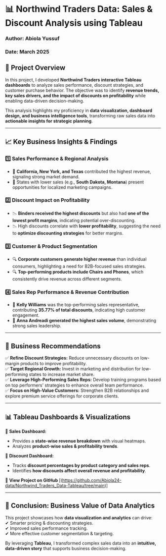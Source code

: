 
# 📊 **Northwind Traders Data: Sales & Discount Analysis using Tableau**  

### **Author:** Abiola Yussuf  
### **Date:** March 2025  

## **📌 Project Overview**  

In this project, I developed **Northwind Traders interactive Tableau dashboards** to analyze sales performance, discount strategies, and customer purchase behavior. The objective was to identify **revenue trends, key sales drivers, and the impact of discounts on profitability** while enabling data-driven decision-making.  

This analysis highlights my proficiency in **data visualization, dashboard design, and business intelligence tools**, transforming raw sales data into **actionable insights for strategic planning**.  

---

## **📈 Key Business Insights & Findings**  

### **1️⃣ Sales Performance & Regional Analysis**  
- 📌 **California, New York, and Texas** contributed the highest revenue, signaling strong market demand.  
- 📌 States with lower sales (e.g., **South Dakota, Montana**) present opportunities for localized marketing campaigns.  

### **2️⃣ Discount Impact on Profitability**  
- 📉 **Binders received the highest discounts** but also had **one of the lowest profit margins**, indicating potential over-discounting.  
- 📉 High discounts correlate with **lower profitability**, suggesting the need to **optimize discounting strategies** for better margins.  

### **3️⃣ Customer & Product Segmentation**  
- 🔍 **Corporate customers generate higher revenue** than individual consumers, highlighting a need for B2B-focused sales strategies.  
- 🔍 **Top-performing products include Chairs and Phones**, which consistently drive revenue across different segments.  

### **4️⃣ Sales Rep Performance & Revenue Contribution**  
- 💼 **Kelly Williams** was the top-performing sales representative, contributing **35.77% of total discounts**, indicating high customer engagement.  
- 💼 **Anna Andreadi generated the highest sales volume**, demonstrating strong sales leadership.  

---

## **📌 Business Recommendations**  

✅ **Refine Discount Strategies:** Reduce unnecessary discounts on low-margin products to improve profitability.  
✅ **Target Regional Growth:** Invest in marketing and distribution for low-performing states to increase market share.  
✅ **Leverage High-Performing Sales Reps:** Develop training programs based on top performers' strategies to enhance overall team performance.  
✅ **Focus on High-Value Customers:** Strengthen B2B relationships and explore premium service offerings for corporate clients.  

---

## **📊 Tableau Dashboards & Visualizations**  

🚀 **Sales Dashboard:**  
- Provides a **state-wise revenue breakdown** with visual heatmaps.  
- Analyzes **product-wise sales & profitability trends**.  

🚀 **Discount Dashboard:**  
- Tracks **discount percentages by product category and sales reps**.  
- Identifies **how discounts affect overall revenue and profitability**.  

🔗 **View Project on GitHub** [(https://github.com/Abiola24-data/Northwind_Traders_Data-Tableau/tree/main)]  

---

## **💼 Conclusion: Business Value of Data Analytics**  

This project showcases how **data visualization and analytics** can drive:  
✔ Smarter pricing & discounting strategies.  
✔ Improved sales performance tracking.  
✔ More effective customer segmentation & targeting.  

By leveraging **Tableau**, I transformed complex sales data into an **intuitive, data-driven story** that supports business decision-making.  


